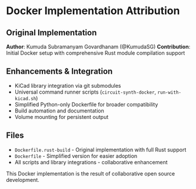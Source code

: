 # Docker Implementation Attribution

## Original Implementation
**Author**: Kumuda Subramanyam Govardhanam (@KumudaSG)
**Contribution**: Initial Docker setup with comprehensive Rust module compilation support

## Enhancements & Integration
- KiCad library integration via git submodules
- Universal command runner scripts (`circuit-synth-docker`, `run-with-kicad.sh`)
- Simplified Python-only Dockerfile for broader compatibility
- Build automation and documentation
- Volume mounting for persistent output

## Files
- `Dockerfile.rust-build` - Original implementation with full Rust support
- `Dockerfile` - Simplified version for easier adoption
- All scripts and library integrations - collaborative enhancement

This Docker implementation is the result of collaborative open source development.